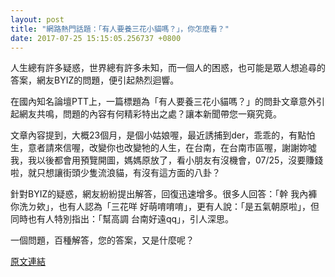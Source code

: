```yaml
---
layout: post
title: "網路熱門話題：「有人要養三花小貓嗎？」，你怎麼看？"
date: 2017-07-25 15:15:05.256737 +0800
---
```


人生總有許多疑惑，世界總有許多未知，而一個人的困惑，也可能是眾人想追尋的答案，網友BYIZ的問題，便引起熱烈迴響。

在國內知名論壇PTT上，一篇標題為「有人要養三花小貓嗎？」的問卦文章意外引起網友共鳴，問題的內容有何精彩特出之處？讓本新聞帶您一窺究竟。

文章內容提到，大概23個月，是個小姑娘喔，最近誘捕到der，乖乖的，有點怕生，意者請來信喔，改變你也改變牠的人生，在台南，在台南市區喔，謝謝妳噓我，我以後都會用預覽開圖，媽媽原放了，看小朋友有沒機會，07/25，沒要賺錢啦，就只想讓街頭少隻流浪貓，有沒有這方面的八卦？

針對BYIZ的疑惑，網友紛紛提出解答，回復迅速增多。很多人回答：「幹 我內褲你洗ㄉ欸」，也有人認為「三花咩 好萌唷唷唷」，更有人說：「是五氣朝原啦」，但同時也有人特別指出：「幫高調 台南好遠qq」，引人深思。

一個問題，百種解答，您的答案，又是什麼呢？

<a href = "https://www.ptt.cc/bbs/Gossiping/M.1500925594.A.8E5.html">原文連結</a>

